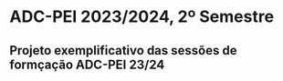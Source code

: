# ADC-PEI 2023/2024, 2º Semestre
## Projeto exemplificativo das sessões de formçação ADC-PEI 23/24 
